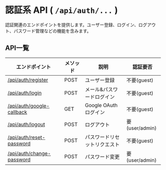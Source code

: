 # 認証系 API ( `/api/auth/...` )

認証関連のエンドポイントを提供します。ユーザー登録、ログイン、ログアウト、パスワード管理などの機能を含みます。

## API一覧

| エンドポイント | メソッド | 説明 | 認証要否 |
|--------------|---------|------|---------|
| [/api/auth/register](./register.md) | POST | ユーザー登録 | 不要(guest) |
| [/api/auth/login](./login.md) | POST | メール&パスワードログイン | 不要(guest) |
| [/api/auth/google-callback](./google-callback.md) | GET | Google OAuth ログイン | 不要(guest) |
| [/api/auth/logout](./logout.md) | POST | ログアウト | 要(user/admin) |
| [/api/auth/reset-password](./reset-password.md) | POST | パスワードリセットリクエスト | 不要(guest) |
| [/api/auth/change-password](./change-password.md) | POST | パスワード変更 | 要(user/admin) |